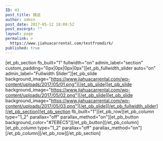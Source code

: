 ```yaml
---
ID: 43
post_title: 接送
author: admin
post_date: 2017-05-12 18:09:52
post_excerpt: ""
layout: page
permalink: >
  https://www.jiahuacarrental.com/testfromdirk/
published: true
---
```

[et_pb_section fb_built="1" fullwidth="on" admin_label="section" custom_padding="0px|0px|0px|0px"][et_pb_fullwidth_slider auto="on" admin_label="Fullwidth Slider"][et_pb_slide background_image="https://www.jiahuacarrental.com/wp-content/uploads/2017/05/01.png"][/et_pb_slide][et_pb_slide background_image="https://www.jiahuacarrental.com/wp-content/uploads/2017/05/02.png"][/et_pb_slide][et_pb_slide background_image="https://www.jiahuacarrental.com/wp-content/uploads/2017/05/03.png"][/et_pb_slide][/et_pb_fullwidth_slider][/et_pb_section][et_pb_section fb_built="1"][et_pb_row][et_pb_column type="1_2" parallax="off" parallax_method="on"][et_pb_button background_color="#7EBEC5"][/et_pb_button][/et_pb_column][et_pb_column type="1_2" parallax="off" parallax_method="on"][/et_pb_column][/et_pb_row][/et_pb_section]